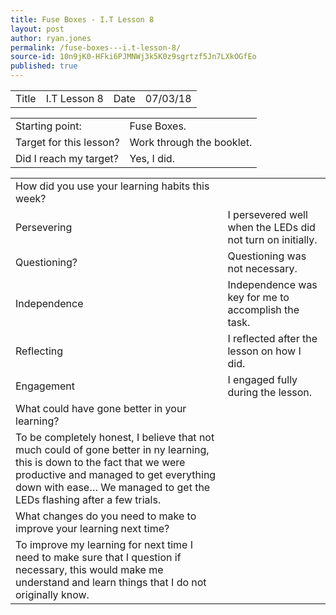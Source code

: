 ```yaml
---
title: Fuse Boxes - I.T Lesson 8
layout: post
author: ryan.jones
permalink: /fuse-boxes---i.t-lesson-8/
source-id: 10n9jK0-HFki6PJMNWj3k5K0z9sgrtzf5Jn7LXkOGfEo
published: true
---
```

<table>
  <tr>
    <td>Title</td>
    <td> I.T Lesson 8</td>
    <td>Date</td>
    <td>07/03/18</td>
  </tr>
</table>


<table>
  <tr>
    <td>Starting point:</td>
    <td>Fuse Boxes.</td>
  </tr>
  <tr>
    <td>Target for this lesson?</td>
    <td>Work through the booklet.</td>
  </tr>
  <tr>
    <td>Did I reach my target? </td>
    <td>Yes, I did.</td>
  </tr>
</table>


<table>
  <tr>
    <td>How did you use your learning habits this week?</td>
    <td></td>
  </tr>
  <tr>
    <td>Persevering</td>
    <td>I persevered well when the LEDs did not turn on initially.</td>
  </tr>
  <tr>
    <td>Questioning?</td>
    <td>Questioning was not necessary.</td>
  </tr>
  <tr>
    <td>Independence</td>
    <td>Independence was key for me to accomplish the task.</td>
  </tr>
  <tr>
    <td>Reflecting</td>
    <td>I reflected after the lesson on how I did.</td>
  </tr>
  <tr>
    <td>Engagement</td>
    <td>I engaged fully during the lesson.</td>
  </tr>
  <tr>
    <td>What could have gone better in your learning?</td>
    <td></td>
  </tr>
  <tr>
    <td>To be completely honest, I believe that not much could of gone better in ny learning, this is down to the fact that we were productive and managed to get everything down with ease… We managed to get the LEDs flashing after a few trials.</td>
    <td></td>
  </tr>
  <tr>
    <td>What changes do you need to make to improve your learning next time?</td>
    <td></td>
  </tr>
  <tr>
    <td>To improve my learning for next time I need to make sure that I question if necessary, this would make me understand and learn things that I do not originally know. </td>
    <td></td>
  </tr>
</table>


